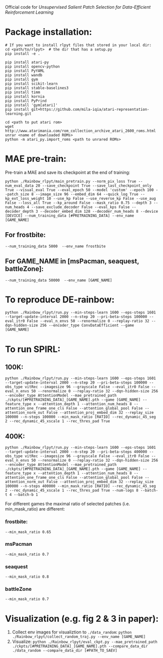 Official code for *Unsupervised Salient Patch Selection for Data-Efficient Reinforcement Learning*
# Package installation:
```
# If you want to install rlpyt files that stored in your local dir:
cd <path/to/rlpyt>  # the dir that has a setup.py
pip install -e .

pip install atari-py
pip install opencv-python
pip install PyYAML
pip install wandb
pip install gym
pip install scikit-learn
pip install stable-baselines3
pip install timm
pip install kornia
pip install PyPrind
pip install 'gym[atari]'
pip install git+https://github.com/mila-iqia/atari-representation-learning.git

cd <path to put atari rom>
wget http://www.atarimania.com/rom_collection_archive_atari_2600_roms.html
unrar <name of downloaded ROMs>
python -m atari_py.import_roms <path to unrared ROMs>
```
# MAE pre-train:
Pre-train a MAE and save its checkpoint at the end of training:

```python ./Rainbow_rlpyt/main_pretrain.py --norm_pix_loss True --num_eval_data 20 --save_checkpoint True --save_last_checkpoint_only True --visual_eval True --eval_epoch 50 --model 'custom' --epoch 100 --patch_size 8 --image_size 96 --embed_dim 64 --quick_log True --kp_ext_loss_weight 10 --use_kp False --use_reverse_kp False --use_aug False --loss_all True --kp_around False --mask_ratio 0.75 --depth 3 --num_heads 4 --save_exclude_decoder False --eval_kps False --decoder_depth 3 --decoder_embed_dim 128 --decoder_num_heads 8 --device [DEVICE] --num_training_data [#PRETRAINING_DATA] --env_name [GAME_NAME]```
## For frostbite:
```--num_training_data 5000  --env_name frostbite```
## For GAME_NAME in [msPacman, seaquest, battleZone]:
```--num_training_data 50000  --env_name [GAME_NAME]```


# To reproduce DE-rainbow:
```python ./Rainbow_rlpyt/run.py --min-steps-learn 1600 --eps-steps 1601 --target-update-interval 2000 --n-step 20 --pri-beta-steps 100000 --eval_itr0 False --eval_n_envs 50 --renormalize 0 --replay-ratio 32 --dqn-hidden-size 256 --encoder_type ConvDataEfficient --game [GAME_NAME]```


# To run SPIRL:
## 100K:
```python ./Rainbow_rlpyt/run.py --min-steps-learn 1600 --eps-steps 1601 --target-update-interval 2000 --n-step 20 --pri-beta-steps 100000 --obs_type vitRec --imagesize 96 --grayscale False --eval_itr0 False --eval_n_envs 50 --renormalize 0 --replay-ratio 32 --dqn-hidden-size 256 --encoder_type AttentionModel --mae_pretrained_path ./ckpts/[#PRETRAINING_DATA]_[GAME_NAME].pth --game [GAME_NAME] --feature_type x --attention_depth 1 --attention_num_heads 8 --attention_one_frame_one_cls False --attention_global_pool False --attention_norm_out False --attention_proj_embed_dim 32 --replay_size 100000 --n-steps 100000 --min_mask_ratio [RATIO] --rec_dynamic_45_seg 2 --rec_dynamic_45_xscale 1 --rec_thres_pad True```

## 400K:
```python ./Rainbow_rlpyt/run.py --min-steps-learn 1600 --eps-steps 1601 --target-update-interval 2000 --n-step 20 --pri-beta-steps 400000 --obs_type vitRec --imagesize 96 --grayscale False --eval_itr0 False --eval_n_envs 50 --renormalize 0 --replay-ratio 32 --dqn-hidden-size 256 --encoder_type AttentionModel --mae_pretrained_path ./ckpts/[#PRETRAINING_DATA]_[GAME_NAME].pth --game [GAME_NAME] --feature_type x --attention_depth 1 --attention_num_heads 8 --attention_one_frame_one_cls False --attention_global_pool False --attention_norm_out False --attention_proj_embed_dim 32 --replay_size 100000 --n-steps 400000 --min_mask_ratio [RATIO] --rec_dynamic_45_seg 2 --rec_dynamic_45_xscale 1 --rec_thres_pad True --num-logs 8 --batch-t 4 --batch-b 1```

For different games the maximal ratio of selected patches (i.e. min_mask_ratio) are different:
### frostbite:
```--min_mask_ratio 0.65```
### msPacman
```--min_mask_ratio 0.7```
### seaquest
```--min_mask_ratio 0.8```
### battleZone
```--min_mask_ratio 0.7```

# Visualization (e.g. fig 2 & 3 in paper):
1. Collect env images for visualiztion to `./data_random`:
   ```python ./Rainbow_rlpyt/collect_random_traj.py --env_name [GAME_NAME]```
2. Visualize:
   ```python ./Rainbow_rlpyt/eval_ckpt.py --mae_pretrained_path ./ckpts/[#PRETRAINING_DATA]_[GAME_NAME].pth --compare_data_dir ./data_random --compare_data_dir [#PATH_TO_SAEV]```